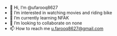 - 👋 Hi, I’m @ufarooq8627
- 👀 I’m interested in watching movies and riding bike
- 🌱 I’m currently learning NFAK
- 💞️ I’m looking to collaborate on none
- 📫 How to reach me u.farooq8627@gmail.com

<!---
ufarooq8627/ufarooq8627 is a ✨ special ✨ repository because its `README.md` (this file) appears on your GitHub profile.
You can click the Preview link to take a look at your changes.
--->
